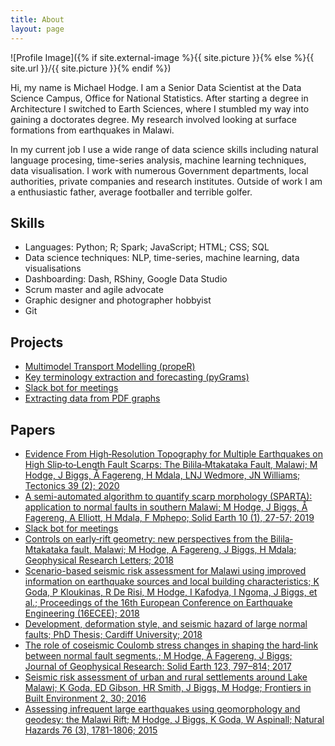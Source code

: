 ```yaml
---
title: About
layout: page
---
```

![Profile Image]({% if site.external-image %}{{ site.picture }}{% else %}{{ site.url }}/{{ site.picture }}{% endif %})

<p>Hi, my name is Michael Hodge. I am a Senior Data Scientist at the Data Science Campus, Office for National Statistics. After starting a degree in Architecture I switched to Earth Sciences, where I stumbled my way into gaining a doctorates degree. My research involved looking at surface formations from earthquakes in Malawi.</p>

<p>In my current job I use a wide range of data science skills including natural language procesing, time-series analysis, machine learning techniques, data visualisation. I work with numerous Government departments, local authorities, private companies and research institutes. Outside of work I am a enthusiastic father, average footballer and terrible golfer.</p>

<h2>Skills</h2>

<ul class="skill-list">
	<li>Languages: Python; R; Spark; JavaScript; HTML; CSS; SQL</li>
	<li>Data science techniques: NLP, time-series, machine learning, data visualisations</li>
	<li>Dashboarding: Dash, RShiny, Google Data Studio</li>
	<li>Scrum master and agile advocate</li>
	<li>Graphic designer and photographer hobbyist</li>
	<li>Git</li>
</ul>

<h2>Projects</h2>

<ul>
	<li><a href="https://datasciencecampus.ons.gov.uk/access-to-services-using-multimodal-transport-networks/">Multimodel Transport Modelling (propeR)</a></li>
	<li><a href="https://datasciencecampus.ons.gov.uk/extracting-visualising-and-identifying-emerging-important-terminology-from-patent-collections/">Key terminology extraction and forecasting (pyGrams)</a></li>
	<li><a href="https://datasciencecampus.github.io/creating-tea-breaks-on-slack/">Slack bot for meetings</a></li>
	<li><a href="https://datasciencecampus.github.io/google-mobility-reports/">Extracting data from PDF graphs</a></li>
</ul>


<h2>Papers</h2>

<ul>
	<li><a href="https://agupubs.onlinelibrary.wiley.com/doi/abs/10.1029/2019TC005933">Evidence From High‐Resolution Topography for Multiple Earthquakes on High Slip‐to‐Length Fault Scarps: The Bilila‐Mtakataka Fault, Malawi; M Hodge, J Biggs, Å Fagereng, H Mdala, LNJ Wedmore, JN Williams; Tectonics 39 (2); 2020</a></li>
	<li><a href="http://orca.cf.ac.uk/id/eprint/118306">A semi-automated algorithm to quantify scarp morphology (SPARTA): application to normal faults in southern Malawi; M Hodge, J Biggs, Å Fagereng, A Elliott, H Mdala, F Mphepo; Solid Earth 10 (1), 27-57; 2019</a></li>
	<li><a href="https://datasciencecampus.github.io/creating-tea-breaks-on-slack/">Slack bot for meetings</a></li>
	<li><a href="https://agupubs.onlinelibrary.wiley.com/doi/abs/10.1029/2018GL077343">Controls on early‐rift geometry: new perspectives from the Bilila‐Mtakataka fault, Malawi; M Hodge, A Fagereng, J Biggs, H Mdala; Geophysical Research Letters; 2018</a></li>
	<li><a href="http://scholar.google.com/scholar?cluster=9199923852017983702&hl=en&oi=scholarr">Scenario-based seismic risk assessment for Malawi using improved information on earthquake sources and local building characteristics; K Goda, P Kloukinas, R De Risi, M Hodge, I Kafodya, I Ngoma, J Biggs, et al.; Proceedings of the 16th European Conference on Earthquake Engineering (16ECEE); 2018</a></li>
	<li><a href="https://ethos.bl.uk/OrderDetails.do?uin=uk.bl.ethos.742913">Development, deformation style, and seismic hazard of large normal faults; PhD Thesis; Cardiff University; 2018</a></li>
	<li><a href="https://agupubs.onlinelibrary.wiley.com/doi/abs/10.1002/2017JB014927">The role of coseismic Coulomb stress changes in shaping the hard‐link between normal fault segments.; M Hodge, Å Fagereng, J Biggs; Journal of Geophysical Research: Solid Earth 123, 797–814; 2017</a></li>
	<li><a href="https://www.frontiersin.org/articles/10.3389/fbuil.2016.00030/full">Seismic risk assessment of urban and rural settlements around Lake Malawi; K Goda, ED Gibson, HR Smith, J Biggs, M Hodge; Frontiers in Built Environment 2, 30; 2016</a></li>
	<li><a href="https://link.springer.com/content/pdf/10.1007/s11069-014-1572-y.pdf">Assessing infrequent large earthquakes using geomorphology and geodesy: the Malawi Rift; M Hodge, J Biggs, K Goda, W Aspinall; Natural Hazards 76 (3), 1781-1806; 2015</a></li>
	</ul>
